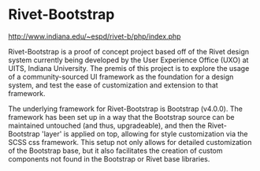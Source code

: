 # Rivet-Bootstrap

http://www.indiana.edu/~espd/rivet-b/php/index.php

Rivet-Bootstrap is a proof of concept project based off of the Rivet design system currently being developed by the User Experience Office (UXO) at UITS, Indiana University. The premis of this project is to explore the usage of a community-sourced UI framework as the foundation for a design system, and test the ease of customization and extension to that framework.

The underlying framework for Rivet-Bootstrap is Bootstrap (v4.0.0). The framework has been set up in a way that the Bootstrap source can be maintained untouched (and thus, upgradeable), and then the Rivet-Bootstrap 'layer' is applied on top, allowing for style customization via the SCSS css framework. This setup not only allows for detailed customization of the Bootstrap base, but it also facilitates the creation of custom components not found in the Bootstrap or Rivet base libraries.


